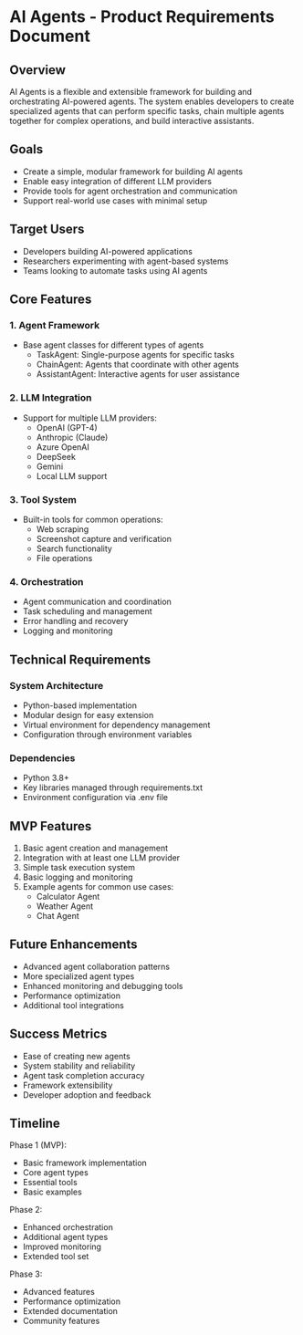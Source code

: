 # AI Agents - Product Requirements Document

## Overview
AI Agents is a flexible and extensible framework for building and orchestrating AI-powered agents. The system enables developers to create specialized agents that can perform specific tasks, chain multiple agents together for complex operations, and build interactive assistants.

## Goals
- Create a simple, modular framework for building AI agents
- Enable easy integration of different LLM providers
- Provide tools for agent orchestration and communication
- Support real-world use cases with minimal setup

## Target Users
- Developers building AI-powered applications
- Researchers experimenting with agent-based systems
- Teams looking to automate tasks using AI agents

## Core Features

### 1. Agent Framework
- Base agent classes for different types of agents
  - TaskAgent: Single-purpose agents for specific tasks
  - ChainAgent: Agents that coordinate with other agents
  - AssistantAgent: Interactive agents for user assistance

### 2. LLM Integration
- Support for multiple LLM providers:
  - OpenAI (GPT-4)
  - Anthropic (Claude)
  - Azure OpenAI
  - DeepSeek
  - Gemini
  - Local LLM support

### 3. Tool System
- Built-in tools for common operations:
  - Web scraping
  - Screenshot capture and verification
  - Search functionality
  - File operations

### 4. Orchestration
- Agent communication and coordination
- Task scheduling and management
- Error handling and recovery
- Logging and monitoring

## Technical Requirements

### System Architecture
- Python-based implementation
- Modular design for easy extension
- Virtual environment for dependency management
- Configuration through environment variables

### Dependencies
- Python 3.8+
- Key libraries managed through requirements.txt
- Environment configuration via .env file

## MVP Features
1. Basic agent creation and management
2. Integration with at least one LLM provider
3. Simple task execution system
4. Basic logging and monitoring
5. Example agents for common use cases:
   - Calculator Agent
   - Weather Agent
   - Chat Agent

## Future Enhancements
- Advanced agent collaboration patterns
- More specialized agent types
- Enhanced monitoring and debugging tools
- Performance optimization
- Additional tool integrations

## Success Metrics
- Ease of creating new agents
- System stability and reliability
- Agent task completion accuracy
- Framework extensibility
- Developer adoption and feedback

## Timeline
Phase 1 (MVP):
- Basic framework implementation
- Core agent types
- Essential tools
- Basic examples

Phase 2:
- Enhanced orchestration
- Additional agent types
- Improved monitoring
- Extended tool set

Phase 3:
- Advanced features
- Performance optimization
- Extended documentation
- Community features 